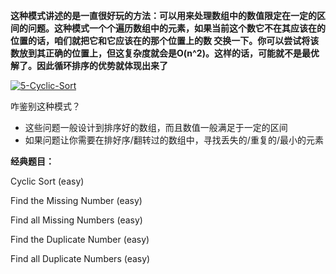 **这种模式讲述的是一直很好玩的方法：可以用来处理数组中的数值限定在一定的区间的问题。这种模式一个个遍历数组中的元素，如果当前这个数它不在其应该在的位置的话，咱们就把它和它应该在的那个位置上的数
交换一下。你可以尝试将该数放到其正确的位置上，但这复杂度就会是O(n^2)。这样的话，可能就不是最优解了。因此循环排序的优势就体现出来了**

<a href="https://ibb.co/PD9kgnm"><img src="https://i.ibb.co/sW67qGm/5-Cyclic-Sort.jpg" alt="5-Cyclic-Sort" border="0"></a>

咋鉴别这种模式？

* 这些问题一般设计到排序好的数组，而且数值一般满足于一定的区间
* 如果问题让你需要在排好序/翻转过的数组中，寻找丢失的/重复的/最小的元素


**经典题目：**

Cyclic Sort (easy)

Find the Missing Number (easy)

Find all Missing Numbers (easy)

Find the Duplicate Number (easy)

Find all Duplicate Numbers (easy)
